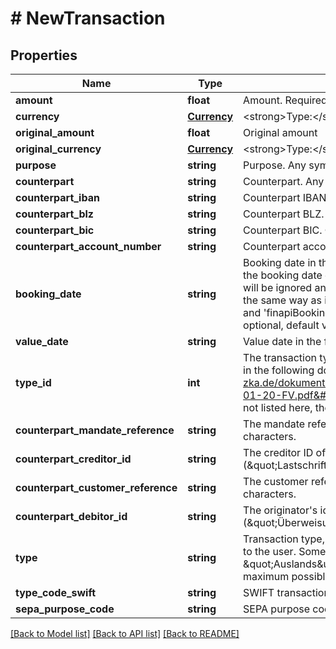 # # NewTransaction

## Properties

Name | Type | Description | Notes
------------ | ------------- | ------------- | -------------
**amount** | **float** | Amount. Required. |
**currency** | [**Currency**](Currency.md) | &lt;strong&gt;Type:&lt;/strong&gt; Currency&lt;br/&gt; Transaction currency. | [optional]
**original_amount** | **float** | Original amount | [optional]
**original_currency** | [**Currency**](Currency.md) | &lt;strong&gt;Type:&lt;/strong&gt; Currency&lt;br/&gt; Currency of the original amount. | [optional]
**purpose** | **string** | Purpose. Any symbols are allowed. Maximum length is 2000. Optional. Default value: null. | [optional]
**counterpart** | **string** | Counterpart. Any symbols are allowed. Maximum length is 80. Optional. Default value: null. | [optional]
**counterpart_iban** | **string** | Counterpart IBAN. Optional. Default value: null. | [optional]
**counterpart_blz** | **string** | Counterpart BLZ. Optional. Default value: null. | [optional]
**counterpart_bic** | **string** | Counterpart BIC. Optional. Default value: null. | [optional]
**counterpart_account_number** | **string** | Counterpart account number. Maximum length is 34. Optional. Default value: null. | [optional]
**booking_date** | **string** | Booking date in the format &#39;YYYY-MM-DD&#39;.&lt;br/&gt;&lt;br/&gt;If the date lies back more than 10 days from the booking date of the latest transaction that currently exists in the account, then this transaction will be ignored and not imported. If the date depicts a date in the future, then finAPI will deal with it the same way as it does with real transactions during a real update (see fields &#39;bankBookingDate&#39; and &#39;finapiBookingDate&#39; in the Transaction Resource for explanation).&lt;br/&gt;&lt;br/&gt;This field is optional, default value is the current date. | [optional]
**value_date** | **string** | Value date in the format &#39;YYYY-MM-DD&#39;. Optional. Default value: Same as the booking date. | [optional]
**type_id** | **int** | The transaction type id. It&#39;s usually a number between 1 and 999. You can look up valid transaction in the following document on page 198: &lt;a href&#x3D;&#39;https://www.hbci-zka.de/dokumente/spezifikation_deutsch/fintsv4/FinTS_4.1_Messages_Finanzdatenformate_2014-01-20-FV.pdf&#39; target&#x3D;&#39;_blank&#39;&gt;FinTS Financial Transaction Services&lt;/a&gt;.&lt;br/&gt; For numbers not listed here, the service call might fail. | [optional]
**counterpart_mandate_reference** | **string** | The mandate reference of the counterpart. The maximum possible length of this field is 270 characters. | [optional]
**counterpart_creditor_id** | **string** | The creditor ID of the counterpart. Exists only for SEPA direct debit transactions (\&quot;Lastschrift\&quot;). The maximum possible length of this field is 270 characters. | [optional]
**counterpart_customer_reference** | **string** | The customer reference of the counterpart. The maximum possible length of this field is 270 characters. | [optional]
**counterpart_debitor_id** | **string** | The originator&#39;s identification code. Exists only for SEPA money transfer transactions (\&quot;Überweisung\&quot;). The maximum possible length of this field is 100 characters. | [optional]
**type** | **string** | Transaction type, according to the bank. If set, this will contain a German term that you can display to the user. Some examples of common values are: \&quot;Lastschrift\&quot;, \&quot;Auslands&amp;uuml;berweisung\&quot;, \&quot;Geb&amp;uuml;hren\&quot;, \&quot;Zinsen\&quot;. The maximum possible length of this field is 270 characters. | [optional]
**type_code_swift** | **string** | SWIFT transaction type code. | [optional]
**sepa_purpose_code** | **string** | SEPA purpose code. | [optional]

[[Back to Model list]](../../README.md#models) [[Back to API list]](../../README.md#endpoints) [[Back to README]](../../README.md)
